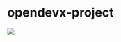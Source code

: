 # opendevx-project

<a href="https://console.platform.sh/projects/create-project/?template=https://github.com/Platformatory/opendevx-project&utm_campaign=deploy_on_platform?utm_medium=button&utm_source=affiliate_links&utm_content=https://github.com/Platformatory/opendevx-project" target="_blank" title="Deploy with Platform.sh"><img src="https://platform.sh/images/deploy/deploy-button-lg-blue.svg"></a>

